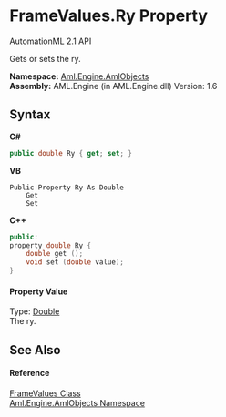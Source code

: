 # FrameValues.Ry Property 
AutomationML 2.1 API 

Gets or sets the ry.

**Namespace:**&nbsp;<a href="N_Aml_Engine_AmlObjects">Aml.Engine.AmlObjects</a><br />**Assembly:**&nbsp;AML.Engine (in AML.Engine.dll) Version: 1.6

## Syntax

**C#**<br />
``` C#
public double Ry { get; set; }
```

**VB**<br />
``` VB
Public Property Ry As Double
	Get
	Set
```

**C++**<br />
``` C++
public:
property double Ry {
	double get ();
	void set (double value);
}
```


#### Property Value
Type: <a href="https://docs.microsoft.com/dotnet/api/system.double" target="_parent" rel="noopener noreferrer">Double</a><br />The ry.

## See Also


#### Reference
<a href="T_Aml_Engine_AmlObjects_FrameValues">FrameValues Class</a><br /><a href="N_Aml_Engine_AmlObjects">Aml.Engine.AmlObjects Namespace</a><br />